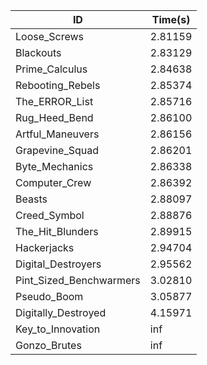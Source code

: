 |ID|Time(s)|
|-|-|
|Loose_Screws|2.81159|
|Blackouts|2.83129|
|Prime_Calculus|2.84638|
|Rebooting_Rebels|2.85374|
|The_ERROR_List|2.85716|
|Rug_Heed_Bend|2.86100|
|Artful_Maneuvers|2.86156|
|Grapevine_Squad|2.86201|
|Byte_Mechanics|2.86338|
|Computer_Crew|2.86392|
|Beasts|2.88097|
|Creed_Symbol|2.88876|
|The_Hit_Blunders|2.89915|
|Hackerjacks|2.94704|
|Digital_Destroyers|2.95562|
|Pint_Sized_Benchwarmers|3.02810|
|Pseudo_Boom|3.05877|
|Digitally_Destroyed|4.15971|
|Key_to_Innovation|inf|
|Gonzo_Brutes|inf|
